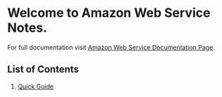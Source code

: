 # Welcome to Amazon Web Service Notes.

For full documentation visit [Amazon Web Service Documentation Page](https://docs.aws.amazon.com/).

## List of Contents

1. [Quick Guide](quick_guide.md)